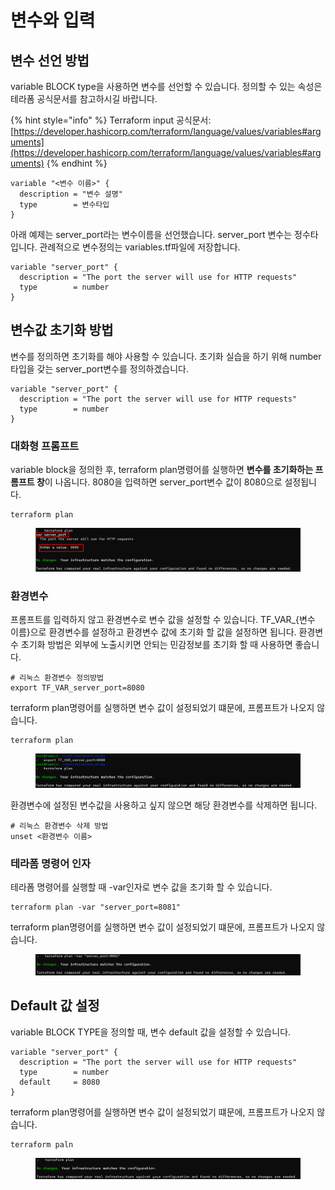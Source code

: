 # 변수와 입력

## 변수 선언 방법

variable BLOCK type을 사용하면 변수를 선언할 수 있습니다. 정의할 수 있는 속성은 테라폼 공식문서를 참고하시길 바랍니다.

{% hint style="info" %}
Terraform input 공식문서: [https://developer.hashicorp.com/terraform/language/values/variables#arguments](https://developer.hashicorp.com/terraform/language/values/variables#arguments)
{% endhint %}

```hcl
variable "<변수 이름>" {
  description = "변수 설명"
  type        = 변수타입
}
```



아래 예제는 server\_port라는 변수이름을 선언했습니다. server\_port 변수는 정수타입니다. 관례적으로 변수정의는 variables.tf파일에 저장합니다.

```hcl
variable "server_port" {
  description = "The port the server will use for HTTP requests"
  type        = number
}
```



## 변수값 초기화 방법

변수를 정의하면 초기화를 해야 사용할 수 있습니다. 초기화 실습을 하기 위해 number타입을 갖는 server\_port변수를 정의하겠습니다.

```hcl
variable "server_port" {
  description = "The port the server will use for HTTP requests"
  type        = number
}
```



### 대화형 프롬프트

variable block을 정의한 후, terraform plan명령어를 실행하면 **변수를 초기화하는 프롬프트 창**이 나옵니다. 8080을 입력하면 server\_port변수 값이 8080으로 설정됩니다.

```
terraform plan
```

<figure><img src="../../.gitbook/assets/image (38) (1).png" alt=""><figcaption></figcaption></figure>

### 환경변수

프롬프트를 입력하지 않고 환경변수로 변수 값을 설정할 수 있습니다. TF\_VAR\_{변수 이름}으로 환경변수를 설정하고 환경변수 값에 초기화 할 값을 설정하면 됩니다. 환경변수 초기화 방법은 외부에 노출시키면 안되는 민감정보를 초기화 할 때 사용하면 좋습니다.

```shell
# 리눅스 환경변수 정의방법
export TF_VAR_server_port=8080
```



terraform plan명령어를 실행하면 변수 값이 설정되었기 떄문에, 프롬프트가 나오지 않습니다.

```
terraform plan
```

<figure><img src="../../.gitbook/assets/image (6).png" alt=""><figcaption></figcaption></figure>



환경변수에 설정된 변수값을 사용하고 싶지 않으면 해당 환경변수를 삭제하면 됩니다.

```shell
# 리눅스 환경변수 삭제 방법
unset <환경변수 이름>
```



### 테라폼 명령어 인자

테라폼 명령어를 실행할 때 -var인자로 변수 값을 초기화 할 수 있습니다.

```shell
terraform plan -var "server_port=8081"
```



terraform plan명령어를 실행하면 변수 값이 설정되었기 떄문에, 프롬프트가 나오지 않습니다.

<figure><img src="../../.gitbook/assets/image (14).png" alt=""><figcaption></figcaption></figure>



## Default 값 설정

variable BLOCK TYPE을 정의할 때, 변수 default 값을 설정할 수 있습니다.

```hcl
variable "server_port" {
  description = "The port the server will use for HTTP requests"
  type        = number
  default     = 8080
}
```



terraform plan명령어를 실행하면 변수 값이 설정되었기 떄문에, 프롬프트가 나오지 않습니다.

```
terraform paln
```

<figure><img src="../../.gitbook/assets/image (17).png" alt=""><figcaption></figcaption></figure>
